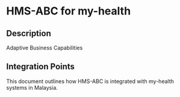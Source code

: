 # HMS-ABC for my-health

## Description

Adaptive Business Capabilities

## Integration Points

This document outlines how HMS-ABC is integrated with my-health systems in Malaysia.
